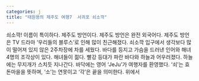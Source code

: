 ```yaml
---
categories: j
title: "태원용의 제주도 여행7  서귀포 쇠소깍"
---
```

쇠소깍! 이름이 특이하다. 제주도 방언이다. 제주도 방언은 완전 외국어다. 제주도 방언은 TV 드라마 ‘우리들의 블루스’로 인해 많이 친근해졌다.									쇠소깍 입구에서 생각보다 많이 떨어져 있지 않은 2주차장에 차를 세웠다. 바다를 등지고 가슴을 드러낸 인어와 해녀 4명의 조각상이 있다.									해녀들이 젊다. 빨강 등대가 파란 바다와 하늘과 어우러졌다. 하늘에는 무지개가 스치듯 지나간다. 바닥에는 영어 ‘JeJu’가 여행자를 환영했다. ‘쇠’는 효돈마을을 뜻하며, ‘소’는 연못이고 ‘각’은 끝을 의미한다. 위에서